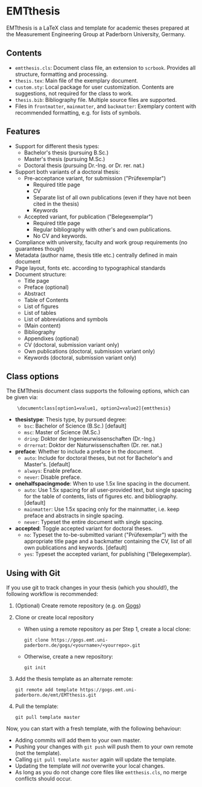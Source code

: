 EMTthesis
=========

EMTthesis is a LaTeX class and template for academic theses prepared at the Measurement Engineering Group at Paderborn University, Germany.


Contents
--------

* `emtthesis.cls`: Document class file, an extension to `scrbook`. Provides all structure, formatting and processing.
* `thesis.tex`: Main file of the exemplary document.
* `custom.sty`: Local package for user customization. Contents are suggestions, not required for the class to work.
* `thesis.bib`: Bibliography file. Multiple source files are supported.
* Files in `frontmatter`, `mainmatter`, and `backmatter`: Exemplary content with recommended formatting, e.g. for lists of symbols.


Features
--------

* Support for different thesis types:
  * Bachelor's thesis (pursuing B.Sc.)
  * Master's thesis (pursuing M.Sc.)
  * Doctoral thesis (pursuing Dr.-Ing. or Dr. rer. nat.)
* Support both variants of a doctoral thesis:
  * Pre-acceptance variant, for submission ("Prüfexemplar")
    * Required title page
    * CV
    * Separate list of all own publications (even if they have not been cited in the thesis)
    * Keywords
  * Accepted variant, for publication ("Belegexemplar")
    * Required title page
    * Regular bibliography with other's and own publications.
    * No CV and keywords.
* Compliance with university, faculty and work group requirements (no guarantees though)
* Metadata (author name, thesis title etc.) centrally defined in main document
* Page layout, fonts etc. according to typographical standards
* Document structure:
  * Title page
  * Preface (optional)
  * Abstract
  * Table of Contents
  * List of figures
  * List of tables
  * List of abbreviations and symbols
  * (Main content)
  * Bibliography
  * Appendixes (optional)
  * CV (doctoral, submission variant only)
  * Own publications (doctoral, submission variant only)
  * Keywords (doctoral, submission variant only)


Class options
-------------

The EMTthesis document class supports the following options, which can be given via:

        \documentclass[option1=value1, option2=value2]{emtthesis}

* **thesistype**: Thesis type, by pursued degree:
  * `bsc`: Bachelor of Science (B.Sc.) [default]
  * `msc`: Master of Science (M.Sc.)
  * `dring`: Doktor der Ingenieurwissenschaften (Dr.-Ing.)
  * `drrernat`: Doktor der Naturwissenschaften (Dr. rer. nat.)
* **preface**: Whether to include a preface in the document.
  * `auto`: Include for doctoral theses, but not for Bachelor's and Master's. [default]
  * `always`: Enable preface.
  * `never`: Disable preface.
* **onehalfspacingmode**: When to use 1.5x line spacing in the document.
  * `auto`: Use 1.5x spacing for all user-provided text, but single spacing for the table of contents, lists of figures etc. and bibliography. [default]
  * `mainmatter`: Use 1.5x spacing only for the mainmatter, i.e. keep preface and abstracts in single spacing.
  * `never`: Typeset the entire document with single spacing.
* **accepted**: Toggle accepted variant for doctoral theses.
  * `no`: Typeset the to-be-submitted variant ("Prüfexemplar") with the appropriate title page and a backmatter containing the CV, list of all own publications and keywords. [default]
  * `yes`: Typeset the accepted variant, for publishing ("Belegexemplar).


Using with Git
--------------

If you use git to track changes in your thesis (which you should!), the following workflow is recommended:

1. (Optional) Create remote repository (e.g. on [Gogs](https://gogs.emt.uni-paderborn.de/))
2. Clone or create local repository
   * When using a remote repository as per Step 1, create a local clone:

         git clone https://gogs.emt.uni-paderborn.de/gogs/<yourname>/<yourrepo>.git

   * Otherwise, create a new repository:

         git init

3. Add the thesis template as an alternate remote:

       git remote add template https://gogs.emt.uni-paderborn.de/emt/EMTthesis.git

4. Pull the template:

       git pull template master

Now, you can start with a fresh template, with the following behaviour:
* Adding commits will add them to your own master.
* Pushing your changes with `git push` will push them to your own remote (not the template).
* Calling `git pull template master` again will update the template.
* Updating the template will *not* overwrite your local changes.
* As long as you do not change core files like `emtthesis.cls`, no merge conflicts should occur.
